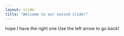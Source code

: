 ```yaml
---
layout: slide
title: "Welcome to our second slide!"
---
```

hope I have the right one
Use the left arrow to go back!
